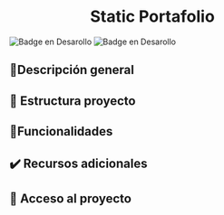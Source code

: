 
<h1 align="center"> Static Portafolio </h1>

![Badge en Desarollo](https://img.shields.io/badge/STATUS-EN%20CORRECCION-green) ![Badge en Desarollo](https://img.shields.io/badge/LICENSE-MIT-green)

## :book:Descripción general

## :hammer: Estructura proyecto

## :rocket:Funcionalidades

## :heavy_check_mark: Recursos adicionales

## 📁 Acceso al proyecto

